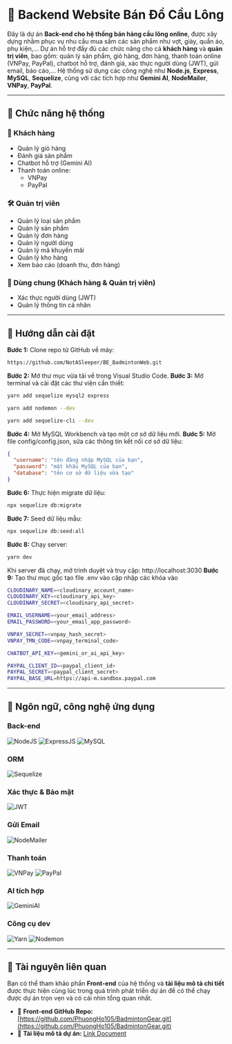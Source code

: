 # 🏸 Backend Website Bán Đồ Cầu Lông

Đây là dự án **Back-end cho hệ thống bán hàng cầu lông online**, được xây dựng nhằm phục vụ nhu cầu mua sắm các sản phẩm như vợt, giày, quần áo, phụ kiện,... Dự án hỗ trợ đầy đủ các chức năng cho cả **khách hàng** và **quản trị viên**, bao gồm: quản lý sản phẩm, giỏ hàng, đơn hàng, thanh toán online (VNPay, PayPal), chatbot hỗ trợ, đánh giá, xác thực người dùng (JWT), gửi email, báo cáo,... Hệ thống sử dụng các công nghệ như **Node.js**, **Express**, **MySQL**, **Sequelize**, cùng với các tích hợp như **Gemini AI**, **NodeMailer**, **VNPay**, **PayPal**.

---
## 🔧 Chức năng hệ thống

### 🛒 Khách hàng
- Quản lý giỏ hàng
- Đánh giá sản phẩm
- Chatbot hỗ trợ (Gemini AI)
- Thanh toán online:
  - VNPay
  - PayPal

### 🛠️ Quản trị viên
- Quản lý loại sản phẩm
- Quản lý sản phẩm
- Quản lý đơn hàng
- Quản lý người dùng
- Quản lý mã khuyến mãi
- Quản lý kho hàng
- Xem báo cáo (doanh thu, đơn hàng)

### 👥 Dùng chung (Khách hàng & Quản trị viên)
- Xác thực người dùng (JWT)
- Quản lý thông tin cá nhân

---
## 🚀 Hướng dẫn cài đặt

**Bước 1:** Clone repo từ GitHub về máy:

```bash
https://github.com/NotASleeper/BE_BadmintonWeb.git
```
**Bước 2:** Mở thư mục vừa tải về trong Visual Studio Code.
**Bước 3:** Mở terminal và cài đặt các thư viện cần thiết:
```bash
yarn add sequelize mysql2 express
```
```bash
yarn add nodemon --dev
```
```bash
yarn add sequelize-cli --dev
```
**Bước 4:** Mở MySQL Workbench và tạo một cơ sở dữ liệu mới.
**Bước 5:** Mở file config/config.json, sửa các thông tin kết nối cơ sở dữ liệu:
```json
{
  "username": "tên đăng nhập MySQL của bạn",
  "password": "mật khẩu MySQL của bạn",
  "database": "tên cơ sở dữ liệu vừa tạo"
}
```
**Bước 6:** Thực hiện migrate dữ liệu:
```bash
npx sequelize db:migrate
```
**Bước 7:** Seed dữ liệu mẫu:
```bash
npx sequelize db:seed:all
```
**Bước 8:** Chạy server:
```bash
yarn dev
```
 Khi server đã chạy, mở trình duyệt và truy cập: http://localhost:3030
**Bước 9:** Tạo thư mục gốc tạo file .env vào cập nhập các khóa vào
```bash
CLOUDINARY_NAME=<cloudinary_account_name>
CLOUDINARY_KEY=<cloudinary_api_key>
CLOUDINARY_SECRET=<cloudinary_api_secret>

EMAIL_USERNAME=<your_email_address>
EMAIL_PASSWORD=<your_email_app_password>

VNPAY_SECRET=<vnpay_hash_secret>
VNPAY_TMN_CODE=<vnpay_terminal_code>

CHATBOT_API_KEY=<gemini_or_ai_api_key>

PAYPAL_CLIENT_ID=<paypal_client_id>
PAYPAL_SECRET=<paypal_client_secret>
PAYPAL_BASE_URL=https://api-m.sandbox.paypal.com
```
---
## 🚀 Ngôn ngữ, công nghệ ứng dụng

### Back-end
![NodeJS](https://img.shields.io/badge/Node.js-339933?logo=nodedotjs&logoColor=white&style=for-the-badge)
![ExpressJS](https://img.shields.io/badge/Express.js-000000?logo=express&logoColor=white&style=for-the-badge)
![MySQL](https://img.shields.io/badge/MySQL-4479A1?logo=mysql&logoColor=white&style=for-the-badge)

### ORM
![Sequelize](https://img.shields.io/badge/Sequelize-52B0E7?logo=sequelize&logoColor=white&style=for-the-badge)

### Xác thực & Bảo mật
![JWT](https://img.shields.io/badge/JWT-000000?logo=jsonwebtokens&logoColor=white&style=for-the-badge)

### Gửi Email
![NodeMailer](https://img.shields.io/badge/NodeMailer-3C4646?logo=gmail&logoColor=white&style=for-the-badge)

### Thanh toán
![VNPay](https://img.shields.io/badge/VNPay-DA251D?style=for-the-badge&logoColor=white)
![PayPal](https://img.shields.io/badge/PayPal-00457C?logo=paypal&logoColor=white&style=for-the-badge)

### AI tích hợp
![GeminiAI](https://img.shields.io/badge/Gemini_AI-4285F4?logo=google&logoColor=white&style=for-the-badge)

### Công cụ dev
![Yarn](https://img.shields.io/badge/Yarn-2C8EBB?logo=yarn&logoColor=white&style=for-the-badge)
![Nodemon](https://img.shields.io/badge/Nodemon-76D04B?logo=nodemon&logoColor=black&style=for-the-badge)

---
## 📂 Tài nguyên liên quan
Bạn có thể tham khảo phần **Front-end** của hệ thống và **tài liệu mô tả chi tiết** được thực hiện cùng lúc trong quá trình phát triển dự án để có thể chạy được dự án trọn vẹn và có cái nhìn tổng quan nhất.
- 🔗 **Front-end GitHub Repo:** [https://github.com/PhuongHo105/BadmintonGear.git](https://github.com/PhuongHo105/BadmintonGear.git)
- 📄 **Tài liệu mô tả dự án:** [Link Document](https://github.com/NotASleeper/BA_BadmintonWebsite.git)
